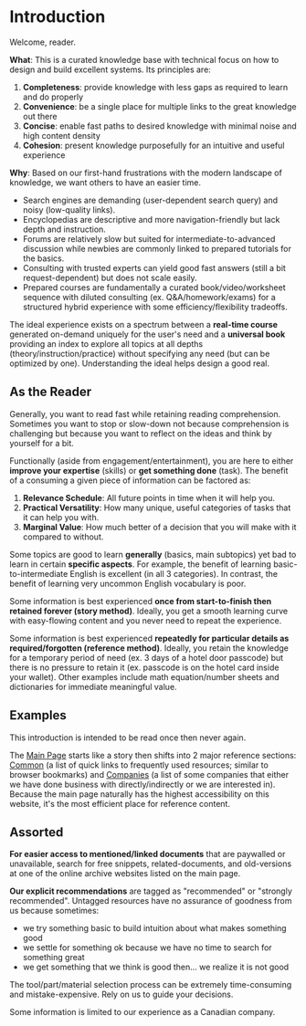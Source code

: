 # Introduction

Welcome, reader.

**What**: This is a curated knowledge base with technical focus on how to design and build excellent systems. Its principles are:

1. **Completeness**: provide knowledge with less gaps as required to learn and do properly
2. **Convenience**: be a single place for multiple links to the great knowledge out there
3. **Concise**: enable fast paths to desired knowledge with minimal noise and high content density
4. **Cohesion**: present knowledge purposefully for an intuitive and useful experience

**Why**: Based on our first-hand frustrations with the modern landscape of knowledge, we want others to have an easier time.

* Search engines are demanding (user-dependent search query) and noisy (low-quality links).
* Encyclopedias are descriptive and more navigation-friendly but lack depth and instruction.
* Forums are relatively slow but suited for intermediate-to-advanced discussion while newbies are commonly linked to prepared tutorials for the basics.
* Consulting with trusted experts can yield good fast answers (still a bit request-dependent) but does not scale easily.
* Prepared courses are fundamentally a curated book/video/worksheet sequence with diluted consulting (ex. Q&A/homework/exams) for a structured hybrid experience with some efficiency/flexibility tradeoffs.

The ideal experience exists on a spectrum between a **real-time course** generated on-demand uniquely for the user's need and a **universal book** providing an index to explore all topics at all depths (theory/instruction/practice) without specifying any need (but can be optimized by one). Understanding the ideal helps design a good real.

## As the Reader

Generally, you want to read fast while retaining reading comprehension. Sometimes you want to stop or slow-down not because comprehension is challenging but because you want to reflect on the ideas and think by yourself for a bit.

Functionally (aside from engagement/entertainment), you are here to either **improve your expertise** (skills) or **get something done** (task). The benefit of a consuming a given piece of information can be factored as:

1. **Relevance Schedule**: All future points in time when it will help you.
2. **Practical Versatility**: How many unique, useful categories of tasks that it can help you with.
3. **Marginal Value**: How much better of a decision that you will make with it compared to without.

Some topics are good to learn **generally** (basics, main subtopics) yet bad to learn in certain **specific aspects**. For example, the benefit of learning basic-to-intermediate English is excellent (in all 3 categories). In contrast, the benefit of learning very uncommon English vocabulary is poor. 

Some information is best experienced **once from start-to-finish then retained forever (story method)**. Ideally, you get a smooth learning curve with easy-flowing content and you never need to repeat the experience.

Some information is best experienced **repeatedly for particular details as required/forgotten (reference method)**. Ideally, you retain the knowledge for a temporary period of need (ex. 3 days of a hotel door passcode) but there is no pressure to retain it (ex. passcode is on the hotel card inside your wallet). Other examples include math equation/number sheets and dictionaries for immediate meaningful value.

## Examples

This introduction is intended to be read once then never again.

The [Main Page](/) starts like a story then shifts into 2 major reference sections: [Common](/#common) (a list of quick links to frequently used resources; similar to browser bookmarks) and [Companies](/#companies) (a list of some companies that either we have done business with directly/indirectly or we are interested in). Because the main page naturally has the highest accessibility on this website, it's the most efficient place for reference content.

## Assorted

**For easier access to mentioned/linked documents** that are paywalled or unavailable, search for free snippets, related-documents, and old-versions at one of the online archive websites listed on the main page. 

**Our explicit recommendations** are tagged as "recommended" or "strongly recommended". Untagged resources have no assurance of goodness from us because sometimes:

* we try something basic to build intuition about what makes something good
* we settle for something ok because we have no time to search for something great
* we get something that we think is good then... we realize it is not good

The tool/part/material selection process can be extremely time-consuming and mistake-expensive. Rely on us to guide your decisions. 

Some information is limited to our experience as a Canadian company.


